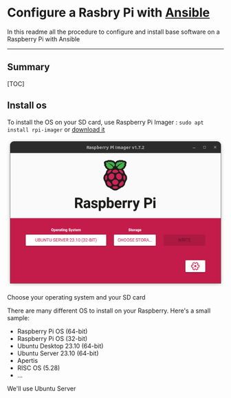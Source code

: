 # Configure a Rasbry Pi with [Ansible](https://www.ansible.com/)

In this readme all the procedure to configure and install base software on a Raspberry Pi with Ansible

---

## Summary

[TOC]

## Install os

To install the OS on your SD card, use Raspberry Pi Imager : `sudo apt install rpi-imager` or [download it](https://www.raspberrypi.com/software/)

![Raspberry Pi Imager](imager.png)

Choose your operating system and your SD card

There are many different OS to install on your Raspberry. Here's a small sample:

-   Raspberry Pi OS (64-bit)
-   Raspberry Pi OS (32-bit)
-   Ubuntu Desktop 23.10 (64-bit)
-   Ubuntu Server 23.10 (64-bit)
-   Apertis
-   RISC OS (5.28)
-   ...

We'll use Ubuntu Server
